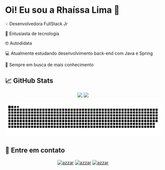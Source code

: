 # Oi! Eu sou a Rhaíssa Lima 👋

<p>💡 Desenvolvedora FullStack Jr</p>
<p>👾 Entusiasta de tecnologia</p>
<p>🤓 Autodidata</p>
<p>💻 Atualmente estudando desenvolvimento back-end com Java e Spring</p>
<p>💭 Sempre em busca de mais conhecimento</p>

## 📈 GitHub Stats
<div align="center">
      
  <img height="180em" src="https://github-readme-stats-eight-theta.vercel.app/api?username=rhaissabg&show_icons=true&theme=dark&include_all_commits=true&count_private=true"/>
  <img height="180em" src="https://github-readme-stats-eight-theta.vercel.app/api/top-langs/?username=rhaissabg&layout=compact&langs_count=8&theme=dark"/>
      
  <img  src="https://github.com/1999AZZAR/1999AZZAR/blob/readme/resources/img/grid-snake.svg"
       alt="snake" /></a>
</div>

## 📲 Entre em contato
<p align="center">
      <a href="https://www.linkedin.com/in/rhaissabg/" target="blank"><img align="center"
         src="https://img.shields.io/badge/linkedin-%231DA1F2.svg?style=for-the-badge&logo=linkedin&logoColor=white"
         alt="azzar" height="30"/></a>
        <a href="mailto:rhaissasbgl@gmail.com" target="blank"><img align="center"
         src="https://img.shields.io/badge/gmail-EA4335.svg?style=for-the-badge&logo=gmail&logoColor=white"
         alt="azzar" height="30"/></a>
        <a href="https://wa.me/+5521966730220" target="blank"><img align="center"
         src="https://img.shields.io/badge/whatsapp-4B7F1.svg?style=for-the-badge&logo=whatsapp&logoColor=white"
         alt="azzar" height="30"/></a>
</p>


<!--
**rhaissabg/rhaissabg** is a ✨ _special_ ✨ repository because its `README.md` (this file) appears on your GitHub profile.

Here are some ideas to get you started:

- 🔭 I’m currently working on ...
- 🌱 I’m currently learning ...
- 👯 I’m looking to collaborate on ...
- 🤔 I’m looking for help with ...
- 💬 Ask me about ...
- 📫 How to reach me: ...
- 😄 Pronouns: ...
- ⚡ Fun fact: ...
-->
